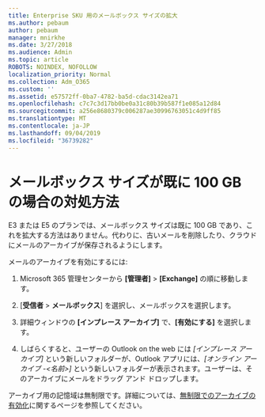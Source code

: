 ```yaml
---
title: Enterprise SKU 用のメールボックス サイズの拡大
ms.author: pebaum
author: pebaum
manager: mnirkhe
ms.date: 3/27/2018
ms.audience: Admin
ms.topic: article
ROBOTS: NOINDEX, NOFOLLOW
localization_priority: Normal
ms.collection: Adm_O365
ms.custom: ''
ms.assetid: e57572ff-0ba7-4782-ba5d-cdac3142ea71
ms.openlocfilehash: c7c7c3d17bb0be0a31c80b39b587f1e085a12d84
ms.sourcegitcommit: a256e8680379c006287ae30996763051c4d9ff85
ms.translationtype: MT
ms.contentlocale: ja-JP
ms.lasthandoff: 09/04/2019
ms.locfileid: "36739282"
---
```

# <a name="what-to-do-if-your-mailbox-size-is-already-100gb"></a>メールボックス サイズが既に 100 GB の場合の対処方法

E3 または E5 のプランでは、メールボックス サイズは既に 100 GB であり、これを拡大する方法はありません。代わりに、古いメールを削除したり、クラウドにメールのアーカイブが保存されるようにします。 
  
メールのアーカイブを有効にするには:
  
1. Microsoft 365 管理センターから **[管理者]** \> **[Exchange]** の順に移動します。 
    
2. [**受信者** \> **メールボックス**] を選択し、メールボックスを選択します。 
    
3. 詳細ウィンドウの **[インプレース アーカイブ]** で、**[有効にする]** を選択します。 
    
4. しばらくすると、ユーザーの Outlook on the web には *[インプレース アーカイブ]* という新しいフォルダーが、Outlook アプリには、*[オンライン アーカイブ -\<名前\>]* という新しいフォルダーが表示されます。ユーザーは、そのアーカイブにメールをドラッグ アンド ドロップします。 
    
アーカイブ用の記憶域は無制限です。詳細については、[無制限でのアーカイブの有効化](https://docs.microsoft.com/office365/securitycompliance/enable-unlimited-archiving)に関するページを参照してください。
  

